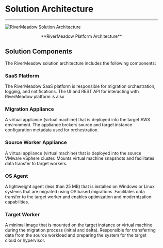# Solution Architecture
---

![RiverMeadow Solution Architecture](/img/rivermeadow_aws_architecture.png)
<center>**RiverMeadow Platform Architecture**</center>

## Solution Components

The RiverMeadow solution architecture includes the following components:

### SaaS Platform

The RiverMeadow SaaS platform is responsible for migration orchestration, logging, and notifications. The UI and REST API for interacting with RiverMeadow platform is also 

### Migration Appliance

A virtual appliance (virtual machine) that is deployed into the target AWS environment. The appliance brokers source and target instance configuration metadata used for orchestration.

### Source Worker Appliance

A virtual appliance (virtual machine) that is deployed into the source VMware vSphere cluster. Mounts virtual machine snapshots and facilitates data transfer to target workers.

### OS Agent

A lightweight agent (less than 25 MB) that is installed on Windows or Linux systems that are migrated using OS based migrations. Facilitates data transfer to the target worker and enables optimization and modernization capabilities.


### Target Worker

A minimal image that is mounted on the target instance or virtual machine during the migration process (initial and delta). Responsible for transferring data from the source workload and preparing the system for the target cloud or hypervisor.

